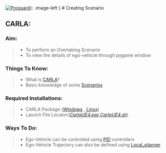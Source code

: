 [![Proguard](./proguard-snippets.png)](http://www.thiengo.com.br/proguard-android){: .image-left } # Creating Scenario

## CARLA:

### Aim:
>   * To perform an Overtaking Scenario
>   * To view the details of ego-vehicle through pygame window

### Things To Know:
>   * What is [CARLA](https://carla.readthedocs.io/en/latest/getting_started/)?
>   * Basic knowledge of some [Scenarios](https://github.com/carla-simulator/scenario_runner)
### Required Installations:
>   * CARLA Package ([*Windows*](https://github.com/carla-simulator/carla/releases/tag/0.9.5) , [*Linux*](https://github.com/carla-simulator/carla/releases/tag/0.9.7))
>   * Launch File Locaion([*CarlaUE4.exe*](),[*CarlaUE4.sh*]())

### Ways To Do:
>   * Ego-Vehicle can be controlled using [PID](https://en.wikipedia.org/wiki/PID_controller) controllers
>   * Ego-Vehicle Trajectory can also be defined using [Local_planner](https://github.com/carla-simulator/carla/blob/master/PythonAPI/carla/agents/navigation/local_planner.py)
